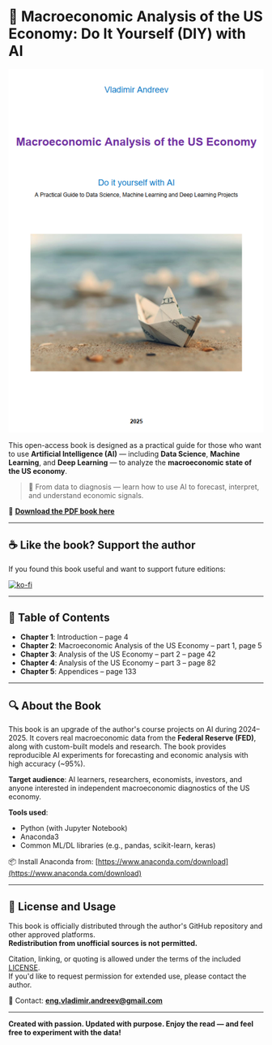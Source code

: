 # 📘 Macroeconomic Analysis of the US Economy: Do It Yourself (DIY) with AI

![cover](cover.png)

This open-access book is designed as a practical guide for those who want to use **Artificial Intelligence (AI)** — including **Data Science**, **Machine Learning**, and **Deep Learning** — to analyze the **macroeconomic state of the US economy**.

> 🧠 From data to diagnosis — learn how to use AI to forecast, interpret, and understand economic signals.

📄 [**Download the PDF book here**](./AI-DIY-Book.pdf)

---

## ☕ Like the book? Support the author

If you found this book useful and want to support future editions:

[![ko-fi](https://ko-fi.com/img/githubbutton_sm.svg)](https://ko-fi.com/engineer194)

---

## 📑 Table of Contents

- **Chapter 1**: Introduction – page 4  
- **Chapter 2**: Macroeconomic Analysis of the US Economy – part 1, page 5  
- **Chapter 3**: Analysis of the US Economy – part 2 – page 42  
- **Chapter 4**: Analysis of the US Economy – part 3 – page 82  
- **Chapter 5**: Appendices – page 133  

---

## 🔍 About the Book

This book is an upgrade of the author's course projects on AI during 2024–2025. It covers real macroeconomic data from the **Federal Reserve (FED)**, along with custom-built models and research. The book provides reproducible AI experiments for forecasting and economic analysis with high accuracy (~95%).

**Target audience**: AI learners, researchers, economists, investors, and anyone interested in independent macroeconomic diagnostics of the US economy.

**Tools used**:
- Python (with Jupyter Notebook)
- Anaconda3
- Common ML/DL libraries (e.g., pandas, scikit-learn, keras)

📦 Install Anaconda from: [https://www.anaconda.com/download](https://www.anaconda.com/download)

---

## 📘 License and Usage

This book is officially distributed through the author's GitHub repository and other approved platforms.  
**Redistribution from unofficial sources is not permitted.**

Citation, linking, or quoting is allowed under the terms of the included [LICENSE](./LICENSE).  
If you'd like to request permission for extended use, please contact the author.

📧 Contact: **eng.vladimir.andreev@gmail.com**

---

**Created with passion. Updated with purpose. Enjoy the read — and feel free to experiment with the data!**
